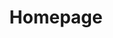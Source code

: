---
title: Homepage
description: Homepage description
layout: home
heading: Lorem ipsum dolor sit amet
subheading: Lorem ipsum dolor sit amet, consectetur adipiscing elit. Vivamus congue quam mollis ligula lacinia, vitae dictum felis feugiat. Etiam ut tristique neque. Phasellus vel vestibulum purus, sit amet sodales neque.

---